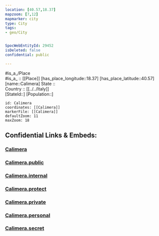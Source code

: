 ```yaml
---
location: [40.57,18.37] 
mapzoom: [7,12] 
mapmarker: city 
type: City
tags:
- geo/City


SpocWebEntityId: 29452
isDeleted: false
confidential: public

---
```

#is_a_/Place  
#is_a_ :: [[Place]] 
[has_place_longitude::18.37] 
[has_place_latitude::40.57] 
[name::Calimera] 
State ::  
Country :: [[../../Italy]]  
[StateId::] 
[Population::] 



```leaflet
id: Calimera
coordinates: [[Calimera]] 
markerFile: [[Calimera]] 
defaultZoom: 11 
maxZoom: 18
```


## Confidential Links & Embeds: 

### [Calimera](/_Standards/Earth/Continent/Europe/Europe~South/Italy/City/Calimera.md) 

### [Calimera.public](/_public/Earth/Continent/Europe/Europe~South/Italy/City/Calimera.public.md) 

### [Calimera.internal](/_internal/Earth/Continent/Europe/Europe~South/Italy/City/Calimera.internal.md) 

### [Calimera.protect](/_protect/Earth/Continent/Europe/Europe~South/Italy/City/Calimera.protect.md) 

### [Calimera.private](/_private/Earth/Continent/Europe/Europe~South/Italy/City/Calimera.private.md) 

### [Calimera.personal](/_personal/Earth/Continent/Europe/Europe~South/Italy/City/Calimera.personal.md) 

### [Calimera.secret](/_secret/Earth/Continent/Europe/Europe~South/Italy/City/Calimera.secret.md)


